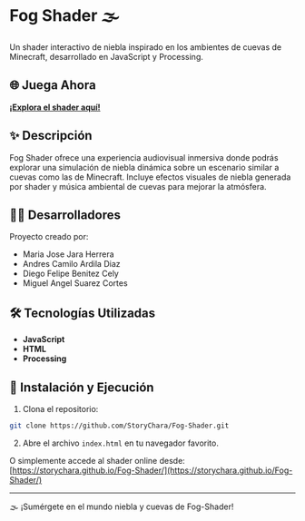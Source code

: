 # Fog Shader 🌫️

Un shader interactivo de niebla inspirado en los ambientes de cuevas de Minecraft, desarrollado en JavaScript y Processing.

## 🌐 Juega Ahora

**[¡Explora el shader aquí!](https://storychara.github.io/Fog-Shader/)**

## ✨ Descripción

Fog Shader ofrece una experiencia audiovisual inmersiva donde podrás explorar una simulación de niebla dinámica sobre un escenario similar a cuevas como las de Minecraft. Incluye efectos visuales de niebla generada por shader y música ambiental de cuevas para mejorar la atmósfera.

## 👨‍💻 Desarrolladores

Proyecto creado por:

- Maria Jose Jara Herrera
- Andres Camilo Ardila Diaz 
- Diego Felipe Benitez Cely
- Miguel Angel Suarez Cortes

## 🛠️ Tecnologías Utilizadas

- **JavaScript**
- **HTML**
- **Processing**

## 🚀 Instalación y Ejecución

1. Clona el repositorio:
```bash
git clone https://github.com/StoryChara/Fog-Shader.git
```

2. Abre el archivo `index.html` en tu navegador favorito.

O simplemente accede al shader online desde: [https://storychara.github.io/Fog-Shader/](https://storychara.github.io/Fog-Shader/)

---

🌫️ ¡Sumérgete en el mundo niebla y cuevas de Fog-Shader!
